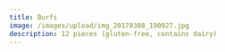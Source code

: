 ```yaml
---
title: Burfi
image: /images/upload/img_20170308_190927.jpg
description: 12 pieces (gluten-free, contains dairy)
---
```

